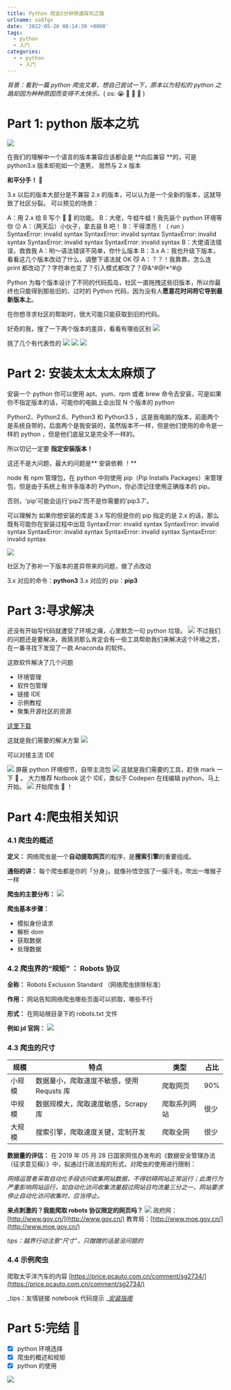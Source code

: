 ```yaml
---
title: Python 爬虫5分钟快速踩坑之路
urlname: sa8fgx
date: '2022-05-26 08:14:39 +0000'
tags:
  - python
  - 入门
categories:
  - - python
    - 入门
---
```


_背景：看到一篇 python 爬虫文章，想自己尝试一下，原本以为轻松的 python 之路却因为种种原因而变得不太快乐。_( os: 😭 🐂 🐍 🍜 )

# Part 1: python 版本之坑

![](http://rfxd3bqqt.hn-bkt.clouddn.com/blog/FvlvLUpaI33GuyAoC1iFRh7Rqsgy.png)

在我们的理解中一个语言的版本兼容应该都会是 **向后兼容 **的，可是 python3.x 版本却宛如一个渣男，
居然与 2.x 版本

**和平分手！ 👋**

3.x 以后的版本大部分是不兼容 2.x 的版本，可以认为是一个全新的版本，这就导致了社区分裂。
可以预见的场景：

A：用 2.x 给 B 写个 🐂 🍺 的功能。
B：大佬，牛蛙牛蛙！我先装个 python 环境等你 😗
A：（两天后）小伙子，拿去装 B 吧！
B：干得漂亮！（ run ）
SyntaxError: invalid syntax
SyntaxError: invalid syntax
SyntaxError: invalid syntax
SyntaxError: invalid syntax
SyntaxError: invalid syntax
B：大佬语法错误，救救我
A：哟～语法错误不简单，你什么版本
B：3.x
A：我也升级下版本，看看这几个版本改动了什么，调整下语法就 OK 😼
A：？？！我靠靠，怎么连 print 都改动了？字符串也变了？引入模式都改了？@&^#@!\*^#@

Python 为每个版本设计了不同的代码孤岛，社区一直拖拽这些旧版本，所以你最终也只能得到那些旧的、过时的 Python 代码，因为没有人**愿意花时间将它导到最新版本上**。

在你想寻求社区的帮助时，很大可能只能获取到旧的代码。

好奇的我，搜了一下两个版本的差异，看看有哪些区别
![](http://rfxd3bqqt.hn-bkt.clouddn.com/blog/Fjs5qLeSaXWc-5IHta1w9jTXXfKL.png)

挑了几个有代表性的
![](http://rfxd3bqqt.hn-bkt.clouddn.com/blog/Fo_Y49L__pAXmMBTEsS4Uo3QOGO2.png)
![](http://rfxd3bqqt.hn-bkt.clouddn.com/blog/FsCYDQO2RW9aWHpcQH4Htwlqhq_1.png)
![](http://rfxd3bqqt.hn-bkt.clouddn.com/blog/FtWojsl_RXKmKDxXoDf_VSFbXp4X.png)

# Part 2: 安装太太太太麻烦了

安装一个 python 你可以使用 apt、yum、rpm 或者 brew 命令去安装，可是如果你不指定版本的话，可能你的电脑上会出现 N 个版本的 python

Python2、Python2.6、Python3 和 Python3.5 ，这是我电脑的版本，前面两个是系统自带的，后面两个是我安装的，虽然版本不一样，但是他们使用的命令是一样的 python ，但是他们底层又是完全不一样的。

所以切记一定要 **指定安装版本！**

这还不是大问题，最大的问题是** 安装依赖 ！**

node 有 npm 管理包，在 python 中则使用 pip（Pip Installs Packages）来管理包，但是由于系统上有许多版本的 Python，你必须记住使用正确版本的 pip。

否则，'pip'可能会运行'pip2'而不是你需要的'pip3.7'。

可以理解为 如果你想安装的库是 3.x 写的但是你的 pip 指定的是 2.x 的话，那么既有可能你在安装过程中出现
SyntaxError: invalid syntax
SyntaxError: invalid syntax
SyntaxError: invalid syntax
SyntaxError: invalid syntax
SyntaxError: invalid syntax

![](http://rfxd3bqqt.hn-bkt.clouddn.com/blog/FhfHu8w68N_NQk5jfBpgf7taRE9p.png)

社区为了弥补一下版本的差异带来的问题，做了点改动

3.x 对应的命令：**python3**
3.x 对应的 pip：**pip3**

# Part 3:寻求解决

还没有开始写代码就遭受了环境之痛，心里默念一句 python 垃圾。
![](http://rfxd3bqqt.hn-bkt.clouddn.com/blog/Fmdc883uRLp7IGe2R7PrMoe0_nut.png)
不过我们的问题还是要解决，我猜测那么肯定会有一些工具帮助我们来解决这个环境之苦，在一番寻找下发现了一款 Anaconda 的软件。

这款软件解决了几个问题

- 环境管理
- 软件包管理
- 链接 IDE
- 示例教程
- 聚集开源社区的资源

[这里下载](https://www.anaconda.com/products/individual)

这就是我们需要的解决方案
![](http://rfxd3bqqt.hn-bkt.clouddn.com/blog/Fmf9IXCUB7vkNaV7oRYsx59tAzyv.png)

可以对接主流 IDE

![](http://rfxd3bqqt.hn-bkt.clouddn.com/blog/FgO8CZMuJEBlh6HIhVoM09OaidZS.png)
屏蔽 python 环境细节，自带主流包
![](http://rfxd3bqqt.hn-bkt.clouddn.com/blog/Ftf2M70_0B6EqQv794iX9iUH2xlD.png)
这就是我们需要的工具，赶快 mark 一下 📝 。
大力推荐 Notbook 这个 IDE，类似于 Codepen 在线编辑 python，马上开始。
![](http://rfxd3bqqt.hn-bkt.clouddn.com/blog/FvkK7LJXAZ1QJZsplgc35pLcgoxk.png)
开始爬虫 🐛 ！

# Part 4:爬虫相关知识

### 4.1 爬虫的概述

**定义：**
网络爬虫是一个**自动提取网页**的程序，是**搜索引擎**的重要组成。

**通俗的讲：**
每个爬虫都是你的「分身」。就像孙悟空拔了一撮汗毛，吹出一堆猴子一样

**爬虫的主要分布：**
![](http://rfxd3bqqt.hn-bkt.clouddn.com/blog/Fh59z7TpN6sfL7rs5iFU0fGSaZVW.png)

**爬虫基本步骤：**

- 模拟身份请求
- 解析 dom
- 获取数据
- 处理数据

### 4.2 爬虫界的“规矩” ： Robots 协议

**全称：**
Robots Exclusion Standard （网络爬虫排除标准）

**作用：**
网站告知网络爬虫哪些页面可以抓取，哪些不行

**形式：**
在网站根目录下的 robots.txt 文件

**例如 jd 官网：**
![](http://rfxd3bqqt.hn-bkt.clouddn.com/blog/FsPTr18ZmWBQkap67z9bI7h_xnER.png)

### 4.3 爬虫的尺寸

| 规模   | 特点                                      | 类型         | 占比 |
| ------ | ----------------------------------------- | ------------ | ---- |
| 小规模 | 数据量小，爬取速度不敏感，使用 Requsts 库 | 爬取网页     | 90%  |
| 中规模 | 数据规模大，爬取速度敏感，Scrapy 库       | 爬取系列网站 | 很少 |
| 大规模 | 搜索引擎，爬取速度关键，定制开发          | 爬取全网     | 很少 |

**数据量的评估：**
在 2019 年 05 月 28 日国家网信办发布的《数据安全管理办法（征求意见稿）》中，拟通过行政法规的形式，对爬虫的使用进行限制：

_网络运营者采取自动化手段访问收集网站数据，不得妨碍网站正常运行；此类行为严重影响网站运行，如自动化访问收集流量超过网站日均流量三分之一，网站要求停止自动化访问收集时，应当停止。_

**来点刺激的？我能爬取 robots 协议限定的网页吗？**
![](http://rfxd3bqqt.hn-bkt.clouddn.com/blog/FmPPtHBdEKe1Rd00c4EHVvm0Uj7l.png)
政府网：[http://www.gov.cn/](http://www.gov.cn/)
教育局：[http://www.moe.gov.cn/](http://www.moe.gov.cn/)

_tips：越界行动注意“尺寸”，只蹭蹭的话是没问题的_

### 4.4 示例爬虫

爬取太平洋汽车的内容
[https://price.pcauto.com.cn/comment/sg2734/](https://price.pcauto.com.cn/comment/sg2734/)

_tips：友情链接 notebook 代码提示 _[_安装指南_](https://www.jianshu.com/p/2e8a6596139a)

#

# Part 5:完结 🎉

- [x] python 环境选择
- [x] 爬虫的概述和规矩
- [x] python 的使用

![](http://rfxd3bqqt.hn-bkt.clouddn.com/blog/FjqrKUbCHCEqqTb7BSsxD8hKJs5w.png)

##
